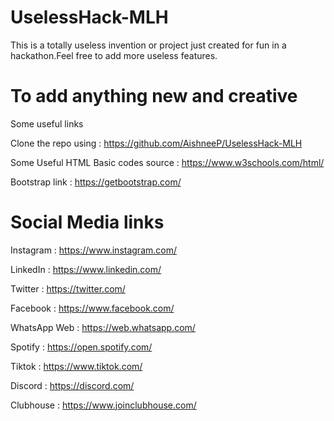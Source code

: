 # UselessHack-MLH
This is a totally useless invention or project just created for fun in a hackathon.Feel free to add more useless features.

# To add anything new and creative 

Some useful links 

Clone the repo using : https://github.com/AishneeP/UselessHack-MLH

Some Useful HTML Basic codes source : https://www.w3schools.com/html/

Bootstrap link : https://getbootstrap.com/

# Social Media links 

Instagram : https://www.instagram.com/

LinkedIn :  https://www.linkedin.com/

Twitter : https://twitter.com/

Facebook : https://www.facebook.com/

WhatsApp Web : https://web.whatsapp.com/

Spotify : https://open.spotify.com/

Tiktok :  https://www.tiktok.com/

Discord : https://discord.com/

Clubhouse : https://www.joinclubhouse.com/





